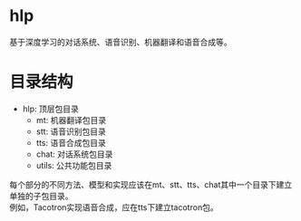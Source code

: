 # hlp
基于深度学习的对话系统、语音识别、机器翻译和语音合成等。
# 目录结构
- hlp: 顶层包目录
   - mt: 机器翻译包目录
   - stt: 语音识别包目录
   - tts: 语音合成包目录
   - chat: 对话系统包目录
   - utils: 公共功能包目录

每个部分的不同方法、模型和实现应该在mt、stt、tts、chat其中一个目录下建立单独的子包目录。<br>
例如，Tacotron实现语音合成，应在tts下建立tacotron包。
